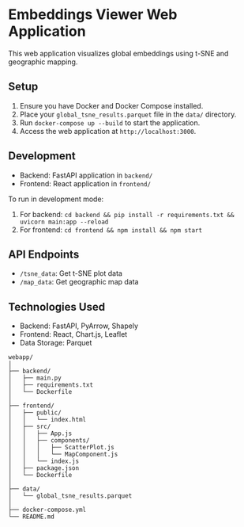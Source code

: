 # Embeddings Viewer Web Application

This web application visualizes global embeddings using t-SNE and geographic mapping.

## Setup

1. Ensure you have Docker and Docker Compose installed.
2. Place your `global_tsne_results.parquet` file in the `data/` directory.
3. Run `docker-compose up --build` to start the application.
4. Access the web application at `http://localhost:3000`.

## Development

- Backend: FastAPI application in `backend/`
- Frontend: React application in `frontend/`

To run in development mode:

1. For backend: `cd backend && pip install -r requirements.txt && uvicorn main:app --reload`
2. For frontend: `cd frontend && npm install && npm start`

## API Endpoints

- `/tsne_data`: Get t-SNE plot data
- `/map_data`: Get geographic map data

## Technologies Used

- Backend: FastAPI, PyArrow, Shapely
- Frontend: React, Chart.js, Leaflet
- Data Storage: Parquet

```
webapp/
│
├── backend/
│   ├── main.py
│   ├── requirements.txt
│   └── Dockerfile
│
├── frontend/
│   ├── public/
│   │   └── index.html
│   ├── src/
│   │   ├── App.js
│   │   ├── components/
│   │   │   ├── ScatterPlot.js
│   │   │   └── MapComponent.js
│   │   └── index.js
│   ├── package.json
│   └── Dockerfile
│
├── data/
│   └── global_tsne_results.parquet
│
├── docker-compose.yml
└── README.md
```
